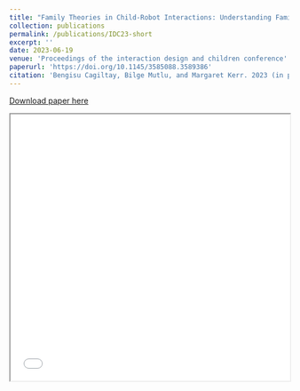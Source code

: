 ```yaml
---
title: "Family Theories in Child-Robot Interactions: Understanding Families as a Whole for Child-Robot Interaction Design"
collection: publications
permalink: /publications/IDC23-short
excerpt: ''
date: 2023-06-19
venue: 'Proceedings of the interaction design and children conference'
paperurl: 'https://doi.org/10.1145/3585088.3589386'
citation: 'Bengisu Cagiltay, Bilge Mutlu, and Margaret Kerr. 2023 (in press). Family Theories in Child-Robot Interactions: Understanding Families as a Whole for Child-Robot Interaction Design. In Interaction Design and Children (IDC 23). Association for Computing Machinery, New York, NY, USA.'
---
```


[Download paper here](https://bengisucagiltay.github.io/files/IDC23_Family_Systems_Theory_BengisuCagiltay.pdf)
<iframe src="/files/IDC23_Family_Systems_Theory_BengisuCagiltay.pdf" width="100%" height="480" allow="autoplay"></iframe>


<!-- [Watch our Paper Talk Here]() -->

<!-- [![Watch our Paper Talk Here]() -->
